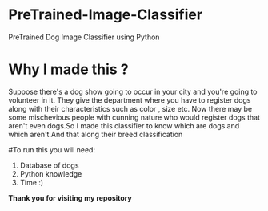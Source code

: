 # PreTrained-Image-Classifier
PreTrained Dog Image Classifier using Python

# Why I made this ?

Suppose there's a dog show going to occur in your city and you're going to volunteer in it. They give the department where you have to register dogs along with their characteristics such as color , size etc. Now there may be some mischevious people with cunning nature who would register dogs that aren't even dogs.So I made this classifier to know which are dogs and which aren't.And that along their breed classification

#To run this you will need:
1. Database of dogs
2. Python knowledge 
3. Time :)

**Thank you for visiting my repository**
